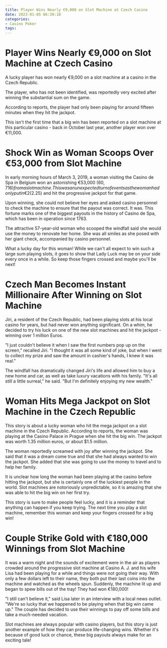 ```yaml
---
title: Player Wins Nearly €9,000 on Slot Machine at Czech Casino 
date: 2023-01-05 06:39:18
categories:
- Casino Poker
tags:
---
```



#  Player Wins Nearly €9,000 on Slot Machine at Czech Casino 

A lucky player has won nearly €9,000 on a slot machine at a casino in the Czech Republic.

The player, who has not been identified, was reportedly very excited after winning the substantial sum on the game.

According to reports, the player had only been playing for around fifteen minutes when they hit the jackpot.

This isn't the first time that a big win has been reported on a slot machine at this particular casino - back in October last year, another player won over €11,000.

#  Shock Win as Woman Scoops Over €53,000 from Slot Machine 

<section>

In early morning hours of March 3, 2019, a woman visiting the Casino de Spa in Belgium won an astonishing €53,000 ($60,716) from a slot machine. This was an unexpected turn of events as the woman had only put in €2 ($2.25) and hit the progressive jackpot for that game. 

Upon winning, she could not believe her eyes and asked casino personnel to check the machine to ensure that the payout was correct. It was. This fortune marks one of the biggest payouts in the history of Casino de Spa, which has been in operation since 1763. 

The attractive 57-year-old woman who scooped the windfall said she would use the money to renovate her home. She was all smiles as she posed with her giant check, accompanied by casino personnel. 

What a lucky day for this woman! While we can't all expect to win such a large sum playing slots, it goes to show that Lady Luck may be on your side every once in a while. So keep those fingers crossed and maybe you'll be next! </section>

#  Czech Man Becomes Instant Millionaire After Winning on Slot Machine 

Jiri, a resident of the Czech Republic, had been playing slots at his local casino for years, but had never won anything significant. On a whim, he decided to try his luck on one of the new slot machines and hit the jackpot - winning over 1 million Euros.

"I just couldn't believe it when I saw the first numbers pop up on the screen," recalled Jiri. "I thought it was all some kind of joke, but when I went to collect my prize and saw the amount in cashier's hands, I knew it was real."

The windfall has dramatically changed Jiri's life and allowed him to buy a new home and car, as well as take luxury vacations with his family. "It's all still a little surreal," he said. "But I'm definitely enjoying my new wealth."

#  Woman Hits Mega Jackpot on Slot Machine in the Czech Republic  

This story is about a lucky woman who hit the mega jackpot on a slot machine in the Czech Republic. According to reports, the woman was playing at the Casino Palace in Prague when she hit the big win. The jackpot was worth 1.35 million euros, or about $1.5 million. 

The woman reportedly screamed with joy after winning the jackpot. She said that it was a dream come true and that she had always wanted to win the jackpot. She added that she was going to use the money to travel and to help her family. 

It is unclear how long the woman had been playing at the casino before hitting the jackpot, but she is certainly one of the luckiest people in the world. Slot machines are notoriously unpredictable, so it is amazing that she was able to hit the big win on her first try. 

This story is sure to make people feel lucky, and it is a reminder that anything can happen if you keep trying. The next time you play a slot machine, remember this woman and keep your fingers crossed for a big win!

#  Couple Strike Gold with €180,000 Winnings from Slot Machine

It was a warm night and the sounds of excitement were in the air as players crowded around the progressive slot machine at Casino A. J. and his wife Lisa had been playing for a while and things were not going their way. With only a few dollars left to their name, they both put their last coins into the machine and watched as the wheels spun. Suddenly, the machine lit up and began to spew bills out of the tray! They had won €180,000!

"I still can't believe it," said Lisa later in an interview with a local news outlet. "We're so lucky that we happened to be playing when that big win came up." The couple has decided to use their winnings to pay off some bills and take a much-needed vacation.

Slot machines are always popular with casino players, but this story is just another example of how they can produce life-changing wins. Whether it's because of good luck or chance, these big payouts always make for an exciting tale!